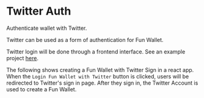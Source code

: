 # Twitter Auth
Authenticate wallet with Twitter.


Twitter can be used as a form of authentication for Fun Wallet.

Twitter login will be done through a frontend interface. See an example project [here](https://github.com/TheFunGroup/fun-wallet-examples/tree/main/auth/social-login/react/twitter).

The following shows creating a Fun Wallet with Twitter Sign in a react app. When the `Login Fun Wallet with Twitter` button is clicked, users will be redirected to Twitter's sign in page. After they sign in, the Twitter Account is used to create a Fun Wallet.
